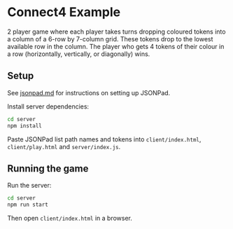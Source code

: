 # Connect4 Example

2 player game where each player takes turns dropping coloured tokens into a column of a 6-row by 7-column grid. These tokens drop to the lowest available row in the column. The player who gets 4 tokens of their colour in a row (horizontally, vertically, or diagonally) wins.

## Setup

See [jsonpad.md](../jsonpad.md) for instructions on setting up JSONPad.

Install server dependencies:

```bash
cd server
npm install
```

Paste JSONPad list path names and tokens into `client/index.html`, `client/play.html` and `server/index.js`.

## Running the game

Run the server:

```bash
cd server
npm run start
```

Then open `client/index.html` in a browser.
